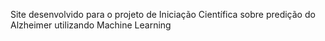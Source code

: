 Site desenvolvido para o projeto de Iniciação Científica sobre predição do Alzheimer utilizando Machine Learning
